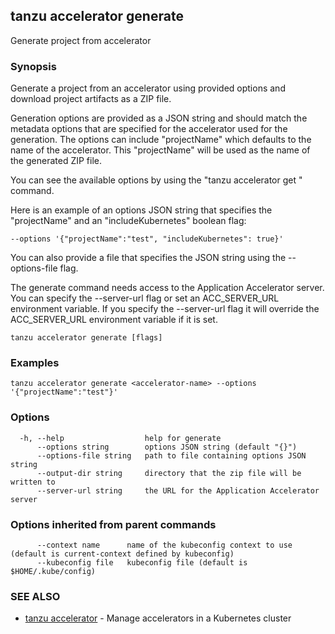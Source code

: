 ## tanzu accelerator generate

Generate project from accelerator

### Synopsis

Generate a project from an accelerator using provided options and download project artifacts as a ZIP file.

Generation options are provided as a JSON string and should match the metadata options that are specified for the
accelerator used for the generation. The options can include "projectName" which defaults to the name of the accelerator.
This "projectName" will be used as the name of the generated ZIP file.

You can see the available options by using the "tanzu accelerator get <accelerator-name>" command.

Here is an example of an options JSON string that specifies the "projectName" and an "includeKubernetes" boolean flag:

    --options '{"projectName":"test", "includeKubernetes": true}'

You can also provide a file that specifies the JSON string using the --options-file flag.

The generate command needs access to the Application Accelerator server. You can specify the --server-url flag or set
an ACC_SERVER_URL environment variable. If you specify the --server-url flag it will override the ACC_SERVER_URL
environment variable if it is set.


```
tanzu accelerator generate [flags]
```

### Examples

```
tanzu accelerator generate <accelerator-name> --options '{"projectName":"test"}'
```

### Options

```
  -h, --help                  help for generate
      --options string        options JSON string (default "{}")
      --options-file string   path to file containing options JSON string
      --output-dir string     directory that the zip file will be written to
      --server-url string     the URL for the Application Accelerator server
```

### Options inherited from parent commands

```
      --context name      name of the kubeconfig context to use (default is current-context defined by kubeconfig)
      --kubeconfig file   kubeconfig file (default is $HOME/.kube/config)
```

### SEE ALSO

* [tanzu accelerator](tanzu_accelerator.md)	 - Manage accelerators in a Kubernetes cluster

